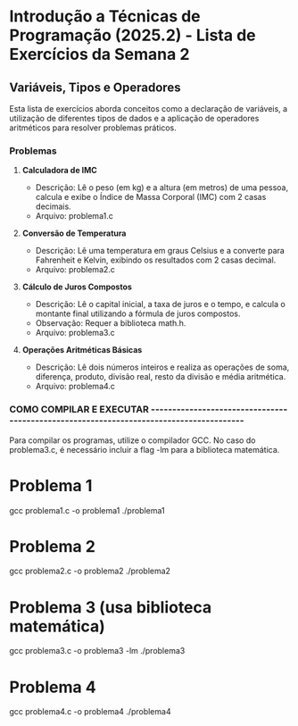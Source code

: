 # Introdução a Técnicas de Programação (2025.2) - Lista de Exercícios da Semana 2

## Variáveis, Tipos e Operadores

Esta lista de exercícios aborda conceitos como a declaração de variáveis, a utilização de diferentes tipos de dados e a aplicação de operadores aritméticos para resolver problemas práticos.

### Problemas

1. **Calculadora de IMC**

    * Descrição: Lê o peso (em kg) e a altura (em metros) de uma pessoa, calcula e exibe o Índice de Massa Corporal (IMC) com 2 casas decimais.
    * Arquivo: problema1.c

2. **Conversão de Temperatura**

    * Descrição: Lê uma temperatura em graus Celsius e a converte para Fahrenheit e Kelvin, exibindo os resultados com 2 casas decimal.
    * Arquivo: problema2.c

3. **Cálculo de Juros Compostos**

    * Descrição: Lê o capital inicial, a taxa de juros e o tempo, e calcula o montante final utilizando a fórmula de juros compostos.
    * Observação: Requer a biblioteca math.h.
    * Arquivo: problema3.c

4. **Operações Aritméticas Básicas**

    * Descrição: Lê dois números inteiros e realiza as operações de soma, diferença, produto, divisão real, resto da divisão e média aritmética.
    * Arquivo: problema4.c

### COMO COMPILAR E EXECUTAR ---------------------------------------------------------------------------------------

Para compilar os programas, utilize o compilador GCC.
No caso do problema3.c, é necessário incluir a flag -lm para a biblioteca matemática.

# Problema 1
gcc problema1.c -o problema1
./problema1

# Problema 2
gcc problema2.c -o problema2
./problema2

# Problema 3 (usa biblioteca matemática)
gcc problema3.c -o problema3 -lm
./problema3

# Problema 4
gcc problema4.c -o problema4
./problema4